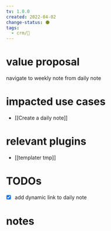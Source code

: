 ```yaml
---
tv: 1.0.0
created: 2022-04-02
change-status: ⚫
tags:
  - crm/🌿
---
```


# value proposal
navigate to weekly note from daily note

# impacted use cases
- [[Create a daily note]]

# relevant plugins
- [[templater tmp]]

# TODOs
- [x] add dynamic link to daily note

# notes






































